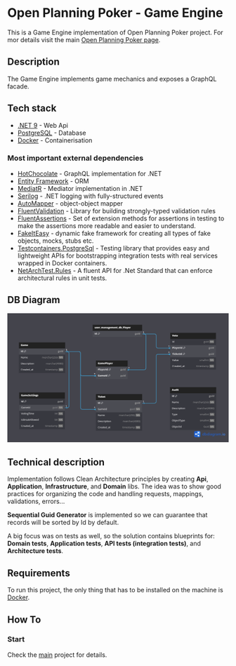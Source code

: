 ﻿# Open Planning Poker - Game Engine

This is a Game Engine implementation of Open Planning Poker project.
For mor details visit the main [Open Planning Poker page](https://github.com/bokunda/open-planning-poker).

## Description

The Game Engine implements game mechanics and exposes a GraphQL facade.

## Tech stack
- [.NET 9](https://dotnet.microsoft.com/en-us/download/dotnet/9.0) - Web Api
- [PostgreSQL](https://www.postgresql.org) - Database
- [Docker](https://www.docker.com/) - Containerisation

### Most important external dependencies
- [HotChocolate](https://chillicream.com/docs/hotchocolate/v15) - GraphQL implementation for .NET
- [Entity Framework](https://learn.microsoft.com/en-us/ef/) - ORM
- [MediatR](https://github.com/jbogard/MediatR) - Mediator implementation in .NET
- [Serilog](https://serilog.net/) - .NET logging with fully-structured events
- [AutoMapper](https://docs.automapper.org/en/stable/Getting-started.html) - object-object mapper
- [FluentValidation](https://docs.fluentvalidation.net/en/latest/) - Library for building strongly-typed validation rules
- [FluentAssertions](https://fluentassertions.com/) - Set of extension methods for assertions in testing to make the assertions more readable and easier to understand.
- [FakeItEasy](https://fakeiteasy.github.io/) - dynamic fake framework for creating all types of fake objects, mocks, stubs etc.
- [Testcontainers.PostgreSql](https://testcontainers.com/guides/getting-started-with-testcontainers-for-dotnet/) - Testing library that provides easy and lightweight APIs for bootstrapping integration tests with real services wrapped in Docker containers.
- [NetArchTest.Rules](https://github.com/BenMorris/NetArchTest) - A fluent API for .Net Standard that can enforce architectural rules in unit tests.

## DB Diagram

![DB Diagram](Resources/Database/Open%20Planning%20Poker%20-%20Game%20Engine%20DB%20Schema.png "DB Diagram")

## Technical description

Implementation follows Clean Architecture principles by creating **Api**, **Application**, **Infrastructure**, and **Domain** libs. The idea was to show good practices for organizing the code and handling requests, mappings, validations, errors... 

**Sequential Guid Generator** is implemented so we can guarantee that records will be sorted by Id by default.

A big focus was on tests as well, so the solution contains blueprints for: **Domain tests**, **Application tests**, **API tests (integration tests)**, and **Architecture tests**.

## Requirements
To run this project, the only thing that has to be installed on the machine is [Docker](https://www.docker.com/).

## How To

### Start
Check the [main](https://github.com/bokunda/open-planning-poker) project for details. 


